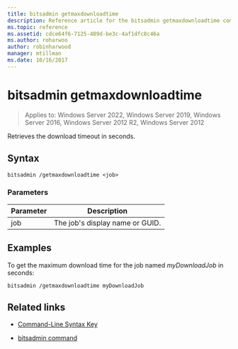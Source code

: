 ```yaml
---
title: bitsadmin getmaxdownloadtime
description: Reference article for the bitsadmin getmaxdownloadtime command, which retrieves the download timeout in seconds.
ms.topic: reference
ms.assetid: cdce64f6-7125-489d-be3c-4af1dfc8c46a
ms.author: roharwoo
author: robinharwood
manager: mtillman
ms.date: 10/16/2017
---
```

# bitsadmin getmaxdownloadtime

>Applies to: Windows Server 2022, Windows Server 2019, Windows Server 2016, Windows Server 2012 R2, Windows Server 2012

Retrieves the download timeout in seconds.

## Syntax

```
bitsadmin /getmaxdownloadtime <job>
```

### Parameters

| Parameter | Description |
| -------------- | -------------- |
| job | The job's display name or GUID. |

## Examples

To get the maximum download time for the job named *myDownloadJob* in seconds:

```
bitsadmin /getmaxdownloadtime myDownloadJob
```

## Related links

- [Command-Line Syntax Key](command-line-syntax-key.md)

- [bitsadmin command](bitsadmin.md)
